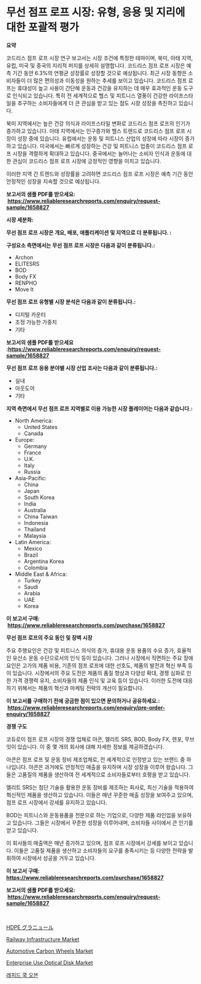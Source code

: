 <p><h1>무선 점프 로프 시장: 유형, 응용 및 지리에 대한 포괄적 평가</h1></p><p><strong>요약</strong></p>
<p><p>코드리스 점프 로프 시장 연구 보고서는 시장 조건에 특정한 테마이며, 북미, 아태 지역, 유럽, 미국 및 중국의 지리적 퍼지를 상세히 설명합니다. 코드리스 점프 로프 시장은 예측 기간 동안 6.3%의 연평균 성장률로 성장할 것으로 예상됩니다. 최근 시장 동향은 소비자들이 더 많은 편의성과 이동성을 원하는 추세를 보이고 있습니다. 코드리스 점프 로프는 휴대성이 높고 사용이 간단해 운동과 건강을 유지하는 데 매우 효과적인 운동 도구로 인식되고 있습니다. 특히 전 세계적으로 헬스 및 피트니스 열풍이 건강한 라이프스타일을 추구하는 소비자들에게 더 큰 관심을 받고 있는 점도 시장 성장을 촉진하고 있습니다.</p><p>북미 지역에서는 높은 건강 의식과 라이프스타일 변화로 코드리스 점프 로프의 인기가 증가하고 있습니다. 아태 지역에서는 인구증가와 헬스 트렌드로 코드리스 점프 로프 시장이 성장 중에 있습니다. 유럽에서는 운동 및 피트니스 산업의 성장에 따라 시장이 증가하고 있습니다. 미국에서는 빠르게 성장하는 건강 및 피트니스 업종이 코드리스 점프 로프 시장을 격렬하게 확대하고 있습니다. 중국에서는 늘어나는 소비자 인식과 운동에 대한 관심이 코드리스 점프 로프 시장에 긍정적인 영향을 미치고 있습니다.</p><p>이러한 지역 간 트렌드와 성장률을 고려하면 코드리스 점프 로프 시장은 예측 기간 동안 안정적인 성장을 지속할 것으로 예상됩니다.</p></p>
<p><strong>보고서의 샘플 PDF를 받으세요: &nbsp;<a href="https://www.reliableresearchreports.com/enquiry/request-sample/1658827">https://www.reliableresearchreports.com/enquiry/request-sample/1658827</a></strong></p>
<p><strong>시장 세분화:</strong></p>
<p><strong> 무선 점프 로프 시장은 개요, 배포, 애플리케이션 및 지역으로 더 분류됩니다. :</strong></p>
<p><strong>구성요소 측면에서는 무선 점프 로프 시장은 다음과 같이 분류됩니다.:</strong></p>
<p><ul><li>Archon</li><li>ELITESRS</li><li>BOD</li><li>Body FX</li><li>RENPHO</li><li>Move It</li></ul></p>
<p><strong> 무선 점프 로프 유형별 시장 분석은 다음과 같이 분류됩니다.:</strong></p>
<p><ul><li>디지털 카운터</li><li>조정 가능한 가중치</li><li>기타</li></ul></p>
<p><strong>보고서의 샘플 PDF를 받으세요 :<a href="https://www.reliableresearchreports.com/enquiry/request-sample/1658827">https://www.reliableresearchreports.com/enquiry/request-sample/1658827</a></strong></p>
<p><strong> 무선 점프 로프 응용 분야별 시장 산업 조사는 다음과 같이 분류됩니다.:</strong></p>
<p><ul><li>실내</li><li>아웃도어</li><li>기타</li></ul></p>
<p><strong>지역 측면에서 무선 점프 로프 지역별로 이용 가능한 시장 플레이어는 다음과 같습니다.:</strong></p>
<p><ul>
    <li>
        North America:
        <ul>
            <li>United States</li>
            <li>Canada</li>
        </ul>
    </li>
    <li>
        Europe:
        <ul>
            <li>Germany</li>
            <li>France</li>
            <li>U.K.</li>
            <li>Italy</li>
            <li>Russia</li>
        </ul>
    </li>
    <li>
        Asia-Pacific:
        <ul>
            <li>China</li>
            <li>Japan</li>
            <li>South Korea</li>
            <li>India</li>
            <li>Australia</li>
            <li>China Taiwan</li>
            <li>Indonesia</li>
            <li>Thailand</li>
            <li>Malaysia</li>
        </ul>
    </li>
    <li>
        Latin America:
        <ul>
            <li>Mexico</li>
            <li>Brazil</li>
            <li>Argentina Korea</li>
            <li>Colombia</li>
        </ul>
    </li>
    <li>
        Middle East & Africa:
        <ul>
            <li>Turkey</li>
            <li>Saudi</li>
            <li>Arabia</li>
            <li>UAE</li>
            <li>Korea</li>
        </ul>
    </li>
    </ul></p>
<p><strong>이 보고서 구매: &nbsp;<a href="https://www.reliableresearchreports.com/purchase/1658827">https://www.reliableresearchreports.com/purchase/1658827</a></strong></p>
<p><strong>무선 점프 로프의 주요 동인 및 장벽 시장</strong></p>
<p><p>주요 주행요인은 건강 및 피트니스 의식의 증가, 휴대용 운동 용품의 수요 증가, 효율적인 유산소 운동 수단으로서의 인식 등이 있습니다. 그러나 시장에서 직면하는 주요 장애요인은 고가의 제품 비용, 기존의 점프 로프에 대한 선호도, 제품의 발전과 혁신 부족 등이 있습니다. 시장에서의 주요 도전은 제품의 품질 향상과 다양성 확대, 경쟁 심화로 인한 가격 경쟁력 유지, 소비자들의 제품 인식 및 교육 등이 있습니다. 이러한 도전에 대응하기 위해서는 제품의 혁신과 마케팅 전략의 개선이 필요합니다.</p></p>
<p><strong>이 보고서를 구매하기 전에 궁금한 점이 있으면 문의하거나 공유하세요.: &nbsp;<a href="https://www.reliableresearchreports.com/enquiry/pre-order-enquiry/1658827">https://www.reliableresearchreports.com/enquiry/pre-order-enquiry/1658827</a></strong></p>
<p><strong>경쟁 구도</strong></p>
<p><p>코듀로이 점프 로프 시장의 경쟁 업체로 아콘, 엘리트 SRS, BOD, Body FX, 렌포, 무브잇이 있습니다. 이 중 몇 개의 회사에 대해 자세한 정보를 제공하겠습니다.</p><p>아콘은 점프 로프 및 운동 장비 제조업체로, 전 세계적으로 인정받고 있는 브랜드 중 하나입니다. 아콘은 과거에도 안정적인 매출을 유지하며 시장 성장을 이루어 왔습니다. 그들은 고품질의 제품을 생산하여 전 세계적으로 소비자들로부터 호평을 받고 있습니다.</p><p>엘리트 SRS는 첨단 기술을 활용한 운동 장비를 제조하는 회사로, 최신 기술을 적용하여 혁신적인 제품을 생산하고 있습니다. 이들은 매년 꾸준한 매출 성장을 보여주고 있으며, 점프 로프 시장에서 강세를 유지하고 있습니다.</p><p>BOD는 피트니스와 운동용품을 전문으로 하는 기업으로, 다양한 제품 라인업을 보유하고 있습니다. 그들은 시장에서 꾸준한 성장을 이루어내며, 소비자들 사이에서 큰 인기를 얻고 있습니다.</p><p>이 회사들의 매출액은 매년 증가하고 있으며, 점프 로프 시장에서 강세를 보이고 있습니다. 이들은 고품질 제품을 생산하고 소비자들의 요구를 충족시키는 등 다양한 전략을 발휘하여 시장에서 성공을 거두고 있습니다.</p></p>
<p><strong>이 보고서 구매: &nbsp; <a href="https://www.reliableresearchreports.com/purchase/1658827">https://www.reliableresearchreports.com/purchase/1658827</a></strong></p>
<p><strong>보고서의 샘플 PDF를 받으세요: &nbsp;<a href="https://www.reliableresearchreports.com/enquiry/request-sample/1658827">https://www.reliableresearchreports.com/enquiry/request-sample/1658827</a></strong><strong></strong></p>
<p>&nbsp;</p>
<p><p><a href="https://github.com/CloydAbbott2023/Market-Research-Report-List-1/blob/main/256034313579.md">HDPE グラニュール</a></p><p><a href="https://issuu.com/reportprime-2/docs/railway-infrastructure-market-size-2030.pptx">Railway Infrastructure Market</a></p><p><a href="https://issuu.com/reportprime-2/docs/automotive-carbon-wheels-market-size-2030.pptx">Automotive Carbon Wheels Market</a></p><p><a href="https://github.com/gdfhhhj/Market-Research-Report-List-3/blob/main/enterprise-use-optical-disk-market.md">Enterprise Use Optical Disk Market</a></p><p><a href="https://github.com/Howaoole34545/Market-Research-Report-List-1/blob/main/842564712421.md">래피드 쿡 오븐</a></p></p>
